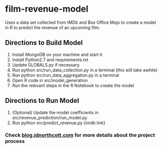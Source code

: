 # film-revenue-model
Uses a data set collected from IMDb and Box Office Mojo to create a model in R to predict the revenue of an upcoming film.

## Directions to Build Model
1. Install MongoDB on your machine and start it
2. Install Python2.7 and requirements.txt
3. Update GLOBALS.py if necessary
4. Run python src/run_data_collection.py in a terminal (this will take awhile)
5. Run python src/run_data_aggregation.py in a terminal
6. Open R code in src/model_generation
7. Run the relevant steps in the R Notebook to create the model

## Directions to Run Model
1. (Optional) Update the model coefficients in src/revenue_prediction/run_model.py
2. Run python src/predict_revenue.py {imdb link}

### Check [blog.jdnorthcott.com](http://blog.jdnorthcott.com/search/label/Final%20Project) for more details about the project process
